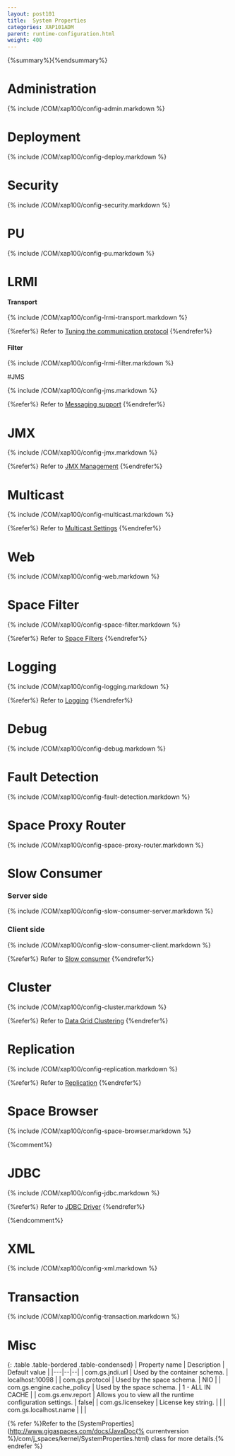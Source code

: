 ```yaml
---
layout: post101
title:  System Properties
categories: XAP101ADM
parent: runtime-configuration.html
weight: 400
---
```


{%summary%}{%endsummary%}

# Administration

{% include /COM/xap100/config-admin.markdown %}


# Deployment

{% include /COM/xap100/config-deploy.markdown %}


# Security

{% include /COM/xap100/config-security.markdown %}

# PU

{% include /COM/xap100/config-pu.markdown %}

# LRMI

#### Transport

{% include /COM/xap100/config-lrmi-transport.markdown %}

{%refer%}
Refer to [Tuning the communication protocol](./tuning-communication-protocol.html)
{%endrefer%}


#### Filter

{% include /COM/xap100/config-lrmi-filter.markdown %}



#JMS

{% include /COM/xap100/config-jms.markdown %}

{%refer%}
Refer to [Messaging support]({%currentjavaurl%}/messaging-support.html)
{%endrefer%}



# JMX

{% include /COM/xap100/config-jmx.markdown %}

{%refer%}
Refer to [JMX Management](./space-jmx-management.html)
{%endrefer%}

# Multicast

{% include /COM/xap100/config-multicast.markdown %}

{%refer%}
Refer to [Multicast Settings](./network-lookup-service-configuration.html#multicast-settings)
{%endrefer%}

# Web

{% include /COM/xap100/config-web.markdown %}




# Space Filter

{% include /COM/xap100/config-space-filter.markdown %}

{%refer%}
Refer to [Space Filters]({%currentjavaurl%}/the-space-filters.html)
{%endrefer%}




# Logging

{% include /COM/xap100/config-logging.markdown %}

{%refer%}
Refer to [Logging](./logging-overview.html)
{%endrefer%}

# Debug

{% include /COM/xap100/config-debug.markdown %}



# Fault Detection

{% include /COM/xap100/config-fault-detection.markdown %}


# Space Proxy Router

{% include /COM/xap100/config-space-proxy-router.markdown %}


# Slow Consumer

### Server side

{% include /COM/xap100/config-slow-consumer-server.markdown %}

### Client side

{% include /COM/xap100/config-slow-consumer-client.markdown %}

{%refer%}
Refer to [Slow consumer](./slow-consumer.html)
{%endrefer%}


# Cluster

{% include /COM/xap100/config-cluster.markdown %}

{%refer%}
Refer to [Data Grid Clustering](./data-grid-clustering.html)
{%endrefer%}


# Replication

{% include /COM/xap100/config-replication.markdown %}

{%refer%}
Refer to [Replication](./replication.html)
{%endrefer%}


# Space Browser

{% include /COM/xap100/config-space-browser.markdown %}


{%comment%}
# JDBC

{% include /COM/xap100/config-jdbc.markdown %}

{%refer%}
Refer to [JDBC Driver]({%currentjavaurl%}/jdbc-driver.html)
{%endrefer%}

{%endcomment%}


# XML

{% include /COM/xap100/config-xml.markdown %}


# Transaction

{% include /COM/xap100/config-transaction.markdown %}


# Misc

{: .table .table-bordered .table-condensed}
| Property name | Description | Default value |
|---|--|--|
|  com.gs.jndi.url  | Used by the container schema. | localhost:10098 |
|  com.gs.protocol  | Used by the space schema. | NIO |
|  com.gs.engine.cache_policy  | Used by the space schema. | 1 - ALL IN CACHE |
|  com.gs.env.report  | Allows you to view all the runtime configuration settings. | false|
|  com.gs.licensekey  | License key string. | |
|  com.gs.localhost.name  | | |





{% refer %}Refer to the [SystemProperties](http://www.gigaspaces.com/docs/JavaDoc{% currentversion %}/com/j_spaces/kernel/SystemProperties.html) class for more details.{% endrefer %}

